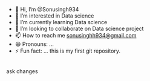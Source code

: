 - 👋 Hi, I’m @Sonusingh934
- 👀 I’m interested in Data science
- 🌱 I’m currently learning Data science
- 💞️ I’m looking to collaborate on Data science project
- 📫 How to reach me sonusinghh934@gmail.com
- 😄 Pronouns: ...
- ⚡ Fun fact: ...
this is my first git repository.
<br>
ask changes
<!---
Sonusingh934/Sonusingh934 is a ✨ special ✨ repository because its `README.md` (this file) appears on your GitHub profile.
You can click the Preview link to take a look at your changes.
--->
